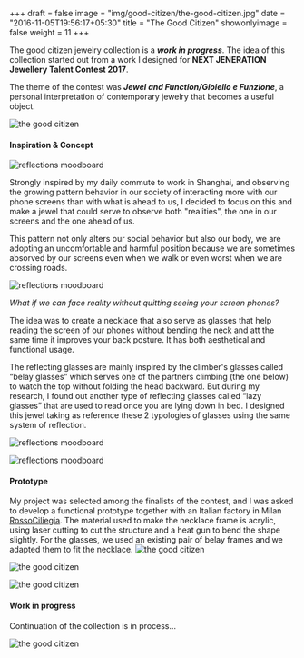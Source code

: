 +++
draft = false
image = "img/good-citizen/the-good-citizen.jpg"
date = "2016-11-05T19:56:17+05:30"
title = "The Good Citizen"
showonlyimage = false
weight = 11
+++
<!--more-->
The good citizen jewelry collection is a **_work in progress_**. The idea of this collection started out from a work I designed for **NEXT JENERATION Jewellery Talent Contest 2017**.

The theme of the contest was **_Jewel and Function/Gioiello e Funzione_**, a personal interpretation of contemporary jewelry that becomes a useful object.

![the good citizen](/img/good-citizen/the-good-citizen.jpg)
#### Inspiration & Concept

![reflections moodboard](/img/good-citizen/screens-slaves.jpg)

Strongly inspired by my daily commute to work in Shanghai, and observing the growing pattern behavior in our society of interacting more with our phone screens than with what is ahead to us, I decided to focus on this and make a jewel that could serve to observe both "realities", the one in our screens and the one ahead of us.

This pattern not only alters our social behavior but also our body, we are adopting an uncomfortable and harmful position because we are sometimes absorved by our screens even when we walk or even worst when we are crossing roads. 

![reflections moodboard](/img/good-citizen/moodboard-reflections-of-reality.jpg)

*What if we can face reality without quitting seeing your screen phones?*

The idea was to create a necklace that also serve as glasses that help reading the screen of our phones without bending the neck and att the same time it improves your back posture. It has both aesthetical and functional usage.

The reflecting glasses are mainly inspired by the climber's glasses called “belay glasses” which serves one of the partners climbing (the one below) to watch the top without folding the head backward. But during my research, I found out another type of reflecting glasses called “lazy glasses” that are used to read once you are lying down in bed. I designed this jewel taking as reference these 2 typologies of glasses using the same system of reflection.

![reflections moodboard](/img/good-citizen/moodboard-reflections-of-reality2.jpg)

![reflections moodboard](/img/good-citizen/sketch-reflections.png)

#### Prototype

My project was selected among the finalists of the contest, and I was asked to develop a functional prototype together with an Italian factory in Milan [RossoCiliegia](http://rossociliegia.com/en/). 
The material used to make the necklace frame is acrylic, using laser cutting to cut the structure and a heat gun to bend the shape slightly.
For the glasses, we used an existing pair of belay frames and we adapted them to fit the necklace.
![the good citizen](/img/good-citizen/2020-frames-render.jpg)

![the good citizen](/img/good-citizen/Full-body-in-use.jpg)

![the good citizen](/img/good-citizen/the-good-citizen-wearability.jpg)

#### Work in progress

Continuation of the collection is in process...

![the good citizen](/img/good-citizen/the-good-citizen-2.png)